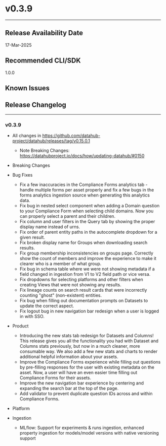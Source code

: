 # v0.3.9
---

Release Availability Date
---
17-Mar-2025

Recommended CLI/SDK
---
1.0.0

## Known Issues


## Release Changelog
---

### v0.3.9

- All changes in https://github.com/datahub-project/datahub/releases/tag/v0.15.0.1
    - Note Breaking Changes: https://datahubproject.io/docs/how/updating-datahub/#0150

- Breaking Changes

- Bug Fixes
  - Fix a few inaccuracies in the Compliance Forms analytics tab - handle multiple forms per asset properly and fix a few bugs in the forms analytics ingestion source when generating this analytics data.
  - Fix bug in nested select component when adding a Domain question to your Compliance Form when selecting child domains. Now you can properly select a parent and their children.
  - Fix column and user filters in the Query tab by showing the proper display name instead of urns.
  - Fix order of parent entity paths in the autocomplete dropdown for a given result.
  - Fix broken display name for Groups when downloading search results.
  - Fix group membership inconsistencies on groups page. Correctly show the count of members and improve the experience to make it clearer who is a member of what group.
  - Fix bug in schema table where we were not showing metadata if a field changed in ingestion from V1 to V2 field path or vice versa.
  - Fix dropdowns for selecting platforms and other filters when creating Views that were not showing any results.
  - Fix lineage counts on search result cards that were incorrectly counting "ghost" (non-existent) entities.
  - Fix bug when filling out documentation prompts on Datasets to update the correct aspect.
  - Fix logout bug in new navigation bar redesign when a user is logged in with SSO.

- Product
  - Introducing the new stats tab redesign for Datasets and Columns! This release gives you all the functionality you had with Dataset and Columns stats previously, but now in a much cleaner, more consumable way. We also add a few new stats and charts to render additional helpful information about your assets.
  - Improve the Compliance Forms experience while filling out questions by pre-filling responses for the user with existing metadata on the asset. Now, a user will have an even easier time filling out Compliance Forms for their assets.
  - Improve the new navigation bar experience by centering and expanding the search bar at the top of the page.
  - Add validator to prevent duplicate question IDs across and within Compliance Forms.

- Platform

- Ingestion 
  - MLflow: Support for experiments & runs ingestion, enhanced property ingestion for models/model versions with native versioning support
